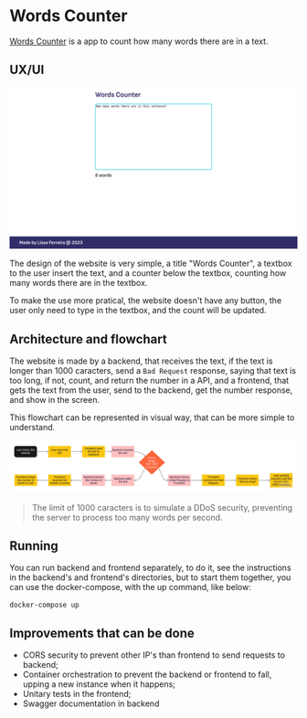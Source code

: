 # Words Counter

[Words Counter](https://words-count-rho.vercel.app/) is a app to count how many words there are in a text.

## UX/UI

![Printscreen of the website, white page with blue footer, title "Words Counter", textbox with "How many words there are in this sentence?", and below "8 words". In the footer, text "Made by Lissa Ferreira @  2023"](assets/website01.png)

The design of the website is very simple, a title "Words Counter", a textbox to the user insert the text, and a counter below the textbox, counting how many words there are in the textbox.

To make the use more pratical, the website doesn't have any button, the user only need to type in the textbox, and the count will be updated.

## Architecture and flowchart

The website is made by a backend, that receives the text, if the text is longer than 1000 caracters, send a `Bad Request` response, saying that text is too long, if not, count, and return the number in a API, and a frontend, that gets the text from the user, send to the backend, get the number response, and show in the screen.

This flowchart can be represented in visual way, that can be more simple to understand.

![flowchart](assets/flowchart.jpg)

> The limit of 1000 caracters is to simulate a DDoS security, preventing the server to process too many words per second.

## Running

You can run backend and frontend separately, to do it, see the instructions in the backend's and frontend's directories, but to start them together, you can use the docker-compose, with the up command, like below:

```shell
docker-compose up
```

## Improvements that can be done

- CORS security to prevent other IP's than frontend to send requests to backend;
- Container orchestration to prevent the backend or frontend to fall, upping a new instance when it happens;
- Unitary tests in the frontend;
- Swagger documentation in backend
